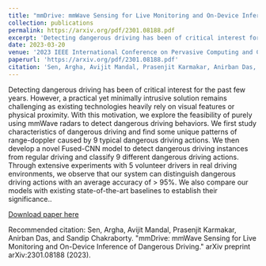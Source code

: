 ```yaml
---
title: "mmDrive: mmWave Sensing for Live Monitoring and On-Device Inference of Dangerous Driving"
collection: publications
permalink: https://arxiv.org/pdf/2301.08188.pdf
excerpt: 'Detecting dangerous driving has been of critical interest for the past few years. However, a practical yet minimally intrusive solution remains challenging as existing technologies heavily rely on visual features or physical proximity. With this motivation, we explore the feasibility of purely using mmWave radars to detect dangerous driving behaviors. We first study characteristics of dangerous driving and find some unique patterns of range-doppler caused by 9 typical dangerous driving actions. We then develop a novel Fused-CNN model to detect dangerous driving instances from regular driving and classify 9 different dangerous driving actions. Through extensive experiments with 5 volunteer drivers in real driving environments, we observe that our system can distinguish dangerous driving actions with an average accuracy of > 95%. We also compare our models with existing state-of-the-art baselines to establish their significance.'
date: 2023-03-20
venue: '2023 IEEE International Conference on Pervasive Computing and Communications (PerCom 2023)'
paperurl: 'https://arxiv.org/pdf/2301.08188.pdf'
citation: 'Sen, Argha, Avijit Mandal, Prasenjit Karmakar, Anirban Das, and Sandip Chakraborty. "mmDrive: mmWave Sensing for Live Monitoring and On-Device Inference of Dangerous Driving." arXiv preprint arXiv:2301.08188 (2023).'
---
```

Detecting dangerous driving has been of critical interest for the past few years. However, a practical yet minimally intrusive solution remains challenging as existing technologies heavily rely on visual features or physical proximity. With this motivation, we explore the feasibility of purely using mmWave radars to detect dangerous driving behaviors. We first study characteristics of dangerous driving and find some unique patterns of range-doppler caused by 9 typical dangerous driving actions. We then develop a novel Fused-CNN model to detect dangerous driving instances from regular driving and classify 9 different dangerous driving actions. Through extensive experiments with 5 volunteer drivers in real driving environments, we observe that our system can distinguish dangerous driving actions with an average accuracy of > 95%. We also compare our models with existing state-of-the-art baselines to establish their significance..

[Download paper here](https://arxiv.org/pdf/2301.08188.pdf)

Recommended citation: Sen, Argha, Avijit Mandal, Prasenjit Karmakar, Anirban Das, and Sandip Chakraborty. "mmDrive: mmWave Sensing for Live Monitoring and On-Device Inference of Dangerous Driving." arXiv preprint arXiv:2301.08188 (2023).
